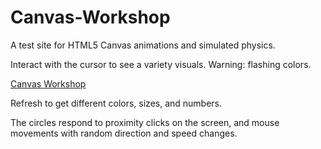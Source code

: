 # Canvas-Workshop

A test site for HTML5 Canvas animations and simulated physics.

Interact with the cursor to see a variety visuals. Warning: flashing colors.

<a href="https://canvas-workshop.pages.dev/">Canvas Workshop</a>

Refresh to get different colors, sizes, and numbers.

The circles respond to proximity clicks on the screen, and mouse movements with random direction and speed changes.


